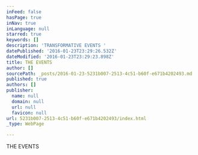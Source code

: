 ```yaml
---
inFeed: false
hasPage: true
inNav: true
inLanguage: null
starred: true
keywords: []
description: 'TRANSFORMATIVE EVENTS '
datePublished: '2016-01-23T23:29:26.532Z'
dateModified: '2016-01-23T23:29:23.898Z'
title: THE EVENTS
author: []
sourcePath: _posts/2016-01-23-5231b007-2513-4c51-b60f-e671b4202493.md
published: true
authors: []
publisher:
  name: null
  domain: null
  url: null
  favicon: null
url: 5231b007-2513-4c51-b60f-e671b4202493/index.html
_type: WebPage

---
```

THE EVENTS